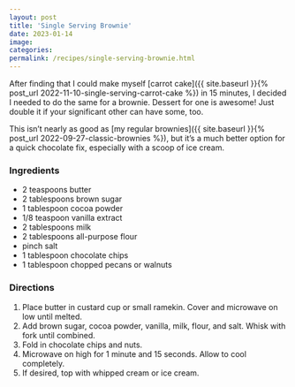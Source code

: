 ```yaml
---
layout: post
title: 'Single Serving Brownie'
date: 2023-01-14
image:
categories:
permalink: /recipes/single-serving-brownie.html
---
```


After finding that I could make myself [carrot cake]({{ site.baseurl }}{% post_url 2022-11-10-single-serving-carrot-cake %}) in 15 minutes, I decided I needed to do the same for a brownie. Dessert for one is awesome! Just double it if your significant other can have some, too.

This isn’t nearly as good as [my regular brownies]({{ site.baseurl }}{% post_url 2022-09-27-classic-brownies %}), but it’s a much better option for a quick chocolate fix, especially with a scoop of ice cream.

### Ingredients

- 2 teaspoons butter
- 2 tablespoons brown sugar
- 1 tablespoon cocoa powder
- 1/8 teaspoon vanilla extract
- 2 tablespoons milk
- 2 tablespoons all-purpose flour
- pinch salt
- 1 tablespoon chocolate chips
- 1 tablespoon chopped pecans or walnuts

### Directions

1. Place butter in custard cup or small ramekin. Cover and microwave on low until melted.
2. Add brown sugar, cocoa powder, vanilla, milk, flour, and salt. Whisk with fork until combined.
3. Fold in chocolate chips and nuts.
4. Microwave on high for 1 minute and 15 seconds. Allow to cool completely.
5. If desired, top with whipped cream or ice cream.
